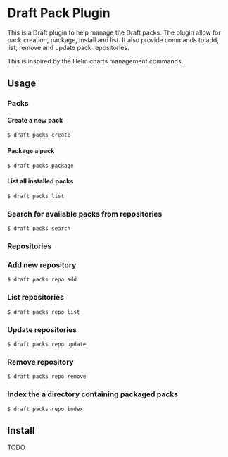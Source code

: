 # Draft Pack Plugin

This is a Draft plugin to help manage the Draft packs. The plugin allow for
pack creation, package, install and list. It also provide commands to
add, list, remove and update pack repositories.

This is inspired by the Helm charts management commands.


## Usage

### Packs

#### Create a new pack

```
$ draft packs create
```

#### Package a pack
```
$ draft packs package
```

#### List all installed packs
```
$ draft packs list
```

### Search for available packs from repositories
```
$ draft packs search
```


### Repositories

### Add new repository
```
$ draft packs repo add
```

### List repositories
```
$ draft packs repo list
```

### Update repositories
```
$ draft packs repo update
```

### Remove repository
```
$ draft packs repo remove
```

### Index the a directory containing packaged packs
```
$ draft packs repo index
```


## Install

TODO
